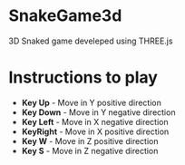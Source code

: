 # SnakeGame3d
3D Snaked game develeped using THREE.js

# Instructions to play

* **Key Up** - Move in Y positive direction
* **Key Down** - Move in Y negative direction
* **Key Left** - Move in X negative direction
* **KeyRight** - Move in X positive direction
* **Key W** - Move in Z positive direction
* **Key S** - Move in Z negative direction
